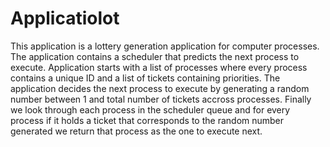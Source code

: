 # Applicatiolot
This application is a lottery generation application for computer processes. The application contains a scheduler that predicts the next process to execute. Application starts with a list of processes where every process contains a unique ID and a list of tickets containing priorities.
The application decides the next process to execute by generating a random number between 1 and total number of tickets accross processes.
Finally we look through each process in the scheduler queue and for every process if it holds a ticket that corresponds to the random number generated we return that process as the one to execute next.
